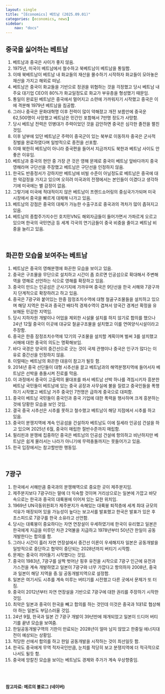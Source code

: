 ```yaml
---
layout: single
title: "[Economics] 베트남 (2025.09.01)"
categories: [economics, news]
sidebar:
    nav: "docs"
---
```


## 중국을 싫어하는 베트남
1. 베트남과 중국은 사이가 좋지 않음.
1. 1975년, 미국이 베트남에서 철수하고 북베트남이 베트남을 통일함.
1. 이때 북베트남이 베트남 내 화교들의 재산을 몰수하기 시작하자 화교들이 모아놓은 재산을 가지고 해외로 떠남.
1. 베트남은 중국이 화교들을 기반으로 정권을 위협하는 것을 걱정했고 당시 베트남 내 주요 대기업 CEO의 80%가 화교일정도로 화교가 부유층을 형성했기 때문임.
1. 통일이 완료된 베트남은 중국에서 멀어지고 소련에 가까워지기 시작했고 중국은 이에 격분해 1979년 베트남을 침공함.
1. 그러나 중국은 문화대혁명 이후 전력이 많이 약해졌고 개전 보름만에 중국운 62,500명이 사망했고 베트남은 민간인 포함해서 7만명 정도가 사망함.
1. 당시 베트남 전력은 민병대가 주력이었던 것을 감안하면 중국은 심각한 졸전을 펼친 것임.
1. 이후 남부에 있던 베트남군 주력이 중국군이 있는 북부로 이동하자 중국은 군사적 징벌을 완료하였다며 일방적으로 종전을 선포함.
1. 이때 북한히 베트남이 아니라 중국편을 들어서 지금까지도 북한과 베트남 사이도 안좋은 이유임.
1. 베트남과 중국의 현안 중 가장 큰 것은 영해 문제로 중국이 베트남 앞바다까지 중국 영해라며 구단선을 주장했고 베트남은 구단선을 인정하지 않음.
1. 한국도 반중정서가 강하지만 베트남에 비빌 수준이 아닐정도로 베트남은 중국에 대한 악감정을 가지고 있으며 오히려 미국과의 전쟁에서는 본인들이 이겼다고 생각하기에 미국에는 별 감정이 없음.
1. 그렇기에 미국에 적대적이지 않은 베트남이 프렌드쇼어링의 중심국가가되며 미국 시장에서 중국을 빠르게 대체해 나가고 있음.
1. 베트남의 강점은 중국의 대체가 가능한 수출구조로 중국과의 격차가 많이 좁혀지고 있음.
1. 베트남의 종합주가지수인 호치민VN도 해외자금들이 들어가면서 가파르게 오르고 있으며 한국의 국민연금 등 세계 각국의 연기금들이 중국 비중을 줄이고 베트남 비중을 늘리고 있음.

<br/>

## 화끈한 모습을 보여주는 베트남
1. 베트남은 중국의 영해분쟁에 화끈한 모습을 보이고 있음.
1. 중국은 구조물을 무단으로 설치하고 시간이 좀 흐르면 인공섬으로 확대해서 주변해역을 영해로 선언하는 식으로 영해를 확장하고 있음.
1. 중국이 만드는 인공섬은 군사기지에 가까우며 중국은 9단선을 한국 서해와 7광구까지 단계적으로 확장하려고 하고 있음.
1. 중국은 7광구와 붙어있는 한중 잠정조치수역에 대형 철골구조물들을 설치하고 있으며 해당 지역은 한국과 중국간 배타적 경제수역이 겹쳐서 양국간 경계선 확정을 유보해둔 민감한 지역임.
1. 당시 지하자원 개발이나 어업을 제외한 시설물 설치를 하지 않기로 합의를 했으나 24년 12월 중국이 이곳에 대규모 철골구조물을 설치했고 이를 연여양식시설이라고 주장함.
1. 중국은 한중 잠정조치수역에 12기의 구조물을 설치할 계획이며 벌써 3를 설치했고 서해에 대한 중국의 의도는 명확해보임.
1. 바다 국경은 양국의 중간선으로 긋는 것이 국제 관행이나 중국은 인구가 많다는 이유로 중간선을 인정하지 않음.
1. 이럴때는 베트남의 화끈한 대응이 참고가 될듯 함.
1. 2014년 중국 선단들이 대형 시추선을 끌고 베트남과의 해역분쟁지역에 들어서자 베트남은 선박을 충돌시켜 진로를 막음.
1. 이 과정에서 중국이 고출력의 물대포를 쏴서 베트남 선박 하나를 격침시키자 흥분한 베트남 국민들이 베트남에 있는 중국 공장과 사무실에 불을 질렀고 중국인들을 폭행하기 시작했고 베트남 거주 중국인 7천명은 급하게 중국으로 대피함.
1. 중국이 베트남 국민들이 중국인과 중국 기업에 대한 폭력을 행사하며 크게 흥분하는 것에 당황한 모습을 보인 것임.
1. 결국 중국 시추선은 시추를 못하고 철수했고 베트남이 해당 지점에서 시추를 하고 있음.
1. 중국이 분쟁지역에 계속 인공섬을 건설하자 베트남도 이에 질세라 인공섬 건설을 하고 있으며 2025년 6월, 중국이 매립한 절반수준까지 매립함.
1. 필리핀과 분쟁에 집중하던 중국은 베트남의 인공섬 건설에 항의하고 비난하지만 베트남은 쉽게 물러서는 나라가 아니기에 무력충돌까지는 못들어가고 있음.
1. 한국 입장에서는 참고할만한 행동임.

<br/>

## 7광구
1. 한국에서 서해만큼 중국과의 분쟁해역으로 중요한 곳이 제주분지임.
1. 제주분지보다 7광구라는 말에 더 익숙할 것이며 거리상으로는 일본에 가깝고 바닷속으로는 한국과 중국의 대륙봉에 이어져 있는 묘한 위치임.
1. 1969년 UN극동위원회가 제주분지가 속해있는 대륙붕 퇴적층에 세계 최대 규모의 석유가 매장되어 있을 가능성이 높다는 보고서를 발표했고 한국은 발표가 있은 후 초스피드로 7광구를 한국 소유라고 선언함.
1. 당시는 대륙붕이 중요하다는 자연 연장설이 우세하였기에 한국이 유리했고 일본은 한국에게 지급을 미루던 차관 2억불을 지급하고 1978년부터 50년간 한일이 공동 개발한다는 합의를 함.
1. 그러나 시간이 흘러 자연 연장설에서 중간선 이론이 우세해지자 일본은 공동개발을 일방적으로 중단하고 협약이 중단되는 2028년까지 버티기 시작함.
1. 문제는 중국이 끼어들기 시작했다는 것임.
1. 중국이 1983년, 7광구를 살짝 벗어난 핑후 유전을 시작으로 7광구 인근에 유전과 가스전을 계속 개발하였고 일본이 7광구와 너무 가깝다고 항의하자 2008년, 중국과 일본이 해당 지역을 중.일 공동개발지역으로 설정함.
1. 일본은 여기서도 시추를 계속 미루는 버티기를 시전했고 다른 곳에서 문제가 또 터짐.
1. 중국이 2012년부터 자연 연장설을 기반으로 7광구에 대한 권리를 주장하기 시작한 것임.
1. 최악은 일본과 중국이 한국을 빼고 합의를 하는 것인데 이것은 중국과 1대1로 협상해야 하는 일본도 부담스러울 것임.
1. 24년 9월, 한국과 일본 간 7광구 개발이 39년만에 재개되었고 일본이 드디어 버티기를 끝낸 모습을 보여줌.
1. 한일공동개발구역의 기한이 만료되는 2028년이 얼마 남지 않았고 한중일 에너지대전이 예상되는 상황임.
1. 적당한 선에서 합의를 하고 한일 공동개발을 시작하는 것이 최선일듯 함.
1. 한국도 중국에게 무역 적자국인만큼, 눈치를 적당히 보고 분쟁지역에 더 적극적으로 나서도 될듯 함.
1. 중국에 앙칼진 모습을 보이는 베트남도 경제와 주가가 계속 우상향중임.




<br/>
<br/>

#### 참고자료: 메르의 블로그 (네이버)